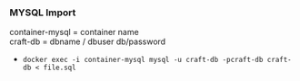 

### MYSQL Import 
 container-mysql = container name  
 craft-db = dbname / dbuser db/password  

- `docker exec -i container-mysql mysql -u craft-db -pcraft-db craft-db < file.sql` 
